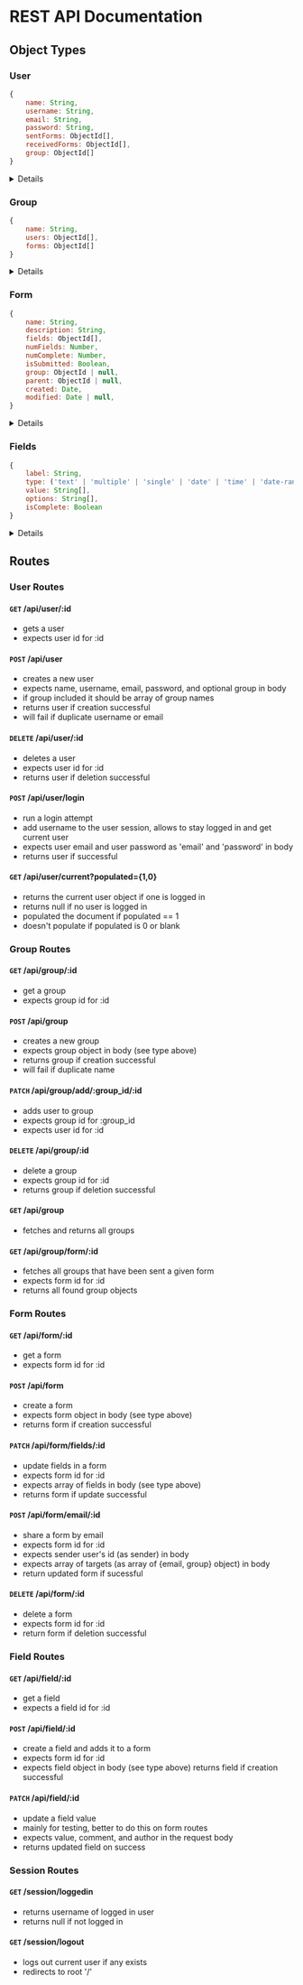 # REST API Documentation
## Object Types
### User
```javascript
{
    name: String,
    username: String,
    email: String,
    password: String,
    sentForms: ObjectId[],
    receivedForms: ObjectId[],
    group: ObjectId[]
}
```
<details>
<summary>Details</summary><br>
For creation only username, email, and password are needed, everything else is optional.
</details>

### Group
```js
{
    name: String,
    users: ObjectId[],
    forms: ObjectId[]
}
```
<details>
<summary>Details</summary><br>
For creation only a name needs to be sent, everything else is optional.
</details>

### Form
```js
{
    name: String,
    description: String,
    fields: ObjectId[],
    numFields: Number,
    numComplete: Number,
    isSubmitted: Boolean,
    group: ObjectId | null,
    parent: ObjectId | null,
    created: Date,
    modified: Date | null,
}
```
<details>
<summary>Details</summary><br>
For creation only a name needs to be sent, everything else is optional.
Group and parent fields are null when creating a form, when a form is sent, copies are made for each group it is send to
with the group and parent forms populated.
</details>

### Fields
```js
{
    label: String,
    type: ('text' | 'multiple' | 'single' | 'date' | 'time' | 'date-range' | 'time-range' | 'number' | 'address'),
    value: String[],
    options: String[],
    isComplete: Boolean
}
```
<details>
<summary>Details</summary><br>
For creation only label and type are needed, everything else is optional.
</details>

## Routes
### User Routes
#### `GET` /api/user/:id
* gets a user
* expects user id for :id
#### `POST` /api/user
* creates a new user
* expects name, username, email, password, and optional group in body
* if group included it should be array of group names
* returns user if creation successful
* will fail if duplicate username or email
#### `DELETE` /api/user/:id
* deletes a user
* expects user id for :id
* returns user if deletion successful
#### `POST` /api/user/login
* run a login attempt
* add username to the user session, allows to stay logged in and get current user
* expects user email and user password as 'email' and 'password' in body
* returns user if successful
#### `GET` /api/user/current?populated={1,0}
* returns the current user object if one is logged in
* returns null if no user is logged in
* populated the document if populated == 1
* doesn't populate if populated is 0 or blank

### Group Routes
#### `GET` /api/group/:id
* get a group
* expects group id for :id
#### `POST` /api/group
* creates a new group
* expects group object in body (see type above)
* returns group if creation successful
* will fail if duplicate name
#### `PATCH` /api/group/add/:group_id/:id
* adds user to group
* expects group id for :group_id
* expects user id for :id
#### `DELETE` /api/group/:id
* delete a group
* expects group id for :id
* returns group if deletion successful
#### `GET` /api/group
* fetches and returns all groups
#### `GET` /api/group/form/:id
* fetches all groups that have been sent a given form
* expects form id for :id
* returns all found group objects

### Form Routes
#### `GET` /api/form/:id
* get a form
* expects form id for :id
#### `POST` /api/form
* create a form
* expects form object in body (see type above)
* returns form if creation successful
#### `PATCH` /api/form/fields/:id
* update fields in a form
* expects form id for :id
* expects array of fields in body (see type above)
* returns form if update successful
#### `POST` /api/form/email/:id
* share a form by email
* expects form id for :id
* expects sender user's id (as sender) in body
* expects array of targets (as array of {email, group} object) in body
* return updated form if sucessful
#### `DELETE` /api/form/:id
* delete a form
* expects form id for :id
* return form if deletion successful

### Field Routes
#### `GET` /api/field/:id
* get a field
* expects a field id for :id
#### `POST` /api/field/:id
* create a field and adds it to a form
* expects form id for :id
* expects field object in body (see type above)
returns field if creation successful
#### `PATCH` /api/field/:id
* update a field value
* mainly for testing, better to do this on form routes
* expects value, comment, and author in the request body
* returns updated field on success

### Session Routes
#### `GET` /session/loggedin
* returns username of logged in user
* returns null if not logged in

#### `GET` /session/logout
* logs out current user if any exists
* redirects to root '/'